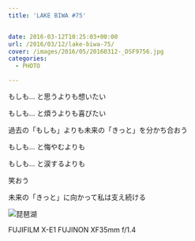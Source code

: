 ```yaml
---
title: 'LAKE BIWA #75'


date: 2016-03-12T10:25:03+00:00
url: /2016/03/12/lake-biwa-75/
cover: /images/2016/05/20160312-_DSF9756.jpg
categories:
  - PHOTO

---
```

<!--more-->
もしも&#8230; と思うよりも想いたい

もしも&#8230; と煩うよりも喜びたい

過去の「もしも」よりも未来の「きっと」を分かち合おう

もしも&#8230; と悔やむよりも

もしも&#8230; と涙するよりも

笑おう

未来の「きっと」に向かって私は支え続ける

![琵琶湖](/images/2016/05/20160312-_DSF9765.jpg "琵琶湖")

FUJIFILM X-E1 FUJINON XF35mm f/1.4
